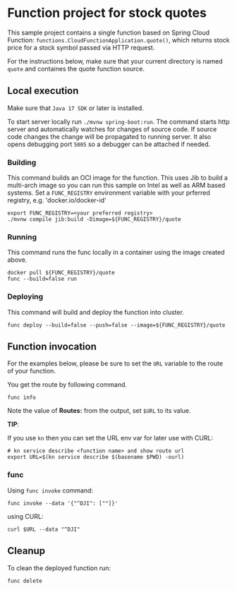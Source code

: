 # Function project for stock quotes

This sample project contains a single function based on Spring Cloud Function: `functions.CloudFunctionApplication.quote()`, which returns stock price for a stock symbol passed via HTTP request.

For the instructions below, make sure that your current directory is named `quote` and containes the quote function source.

## Local execution

Make sure that `Java 17 SDK` or later is installed.

To start server locally run `./mvnw spring-boot:run`.
The command starts http server and automatically watches for changes of source code.
If source code changes the change will be propagated to running server. It also opens debugging port `5005`
so a debugger can be attached if needed.

### Building

This command builds an OCI image for the function. This uses Jib to build a multi-arch image so you can run this sample on Intel as well as ARM based systems. Set a `FUNC_REGISTRY` environment variable with your prferred registry, e.g. 'docker.io/docker-id'

```shell
export FUNC_REGISTRY=<your preferred registry>
./mvnw compile jib:build -Dimage=${FUNC_REGISTRY}/quote
```

### Running

This command runs the func locally in a container
using the image created above.

```shell
docker pull ${FUNC_REGISTRY}/quote
func --build=false run
```

### Deploying

This command will build and deploy the function into cluster.

```shell
func deploy --build=false --push=false --image=${FUNC_REGISTRY}/quote
```

## Function invocation

For the examples below, please be sure to set the `URL` variable to the route of your function.

You get the route by following command.

```shell
func info
```

Note the value of **Routes:** from the output, set `$URL` to its value.

__TIP__:

If you use `kn` then you can set the URL env var for later use with CURL:

```shell
# kn service describe <function name> and show route url
export URL=$(kn service describe $(basename $PWD) -ourl)
```

### func

Using `func invoke` command:

```shell
func invoke --data '{"^DJI": [""]}'
```

using CURL:

```shell
curl $URL --data "^DJI"
```

## Cleanup

To clean the deployed function run:

```shell
func delete
```
